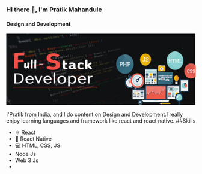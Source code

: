### Hi there 👋,  I'm Pratik Mahandule
#### Design and Development
![Design and Development](https://github.com/Pratik1091999/Pratik1091999/blob/main/backgroud%20cover.jpg)

I'Pratik from India, and I do content on Design and Development.I really enjoy learning languages and framework like react and react native.
##Skills 
* ⚛ React
* 📱 React Native
* 💻 HTML, CSS, JS
* Node Js
* Web 3 Js 
* 






